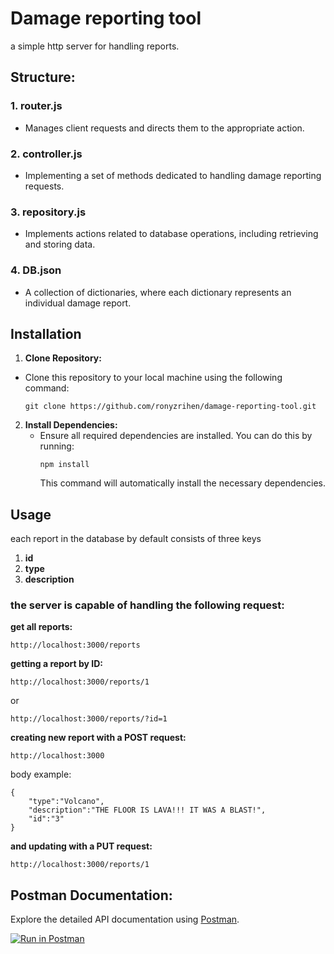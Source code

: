 # Damage reporting tool
 a simple http server for handling reports.
 

## Structure:
### 1. router.js
- Manages client requests and directs them to the appropriate action.

### 2. controller.js
- Implementing a set of methods dedicated to handling damage reporting requests.

### 3. repository.js
- Implements actions related to database operations, including retrieving and storing data.

### 4. DB.json
- A collection of dictionaries, where each dictionary represents an individual damage report.

## Installation
1. **Clone Repository:**
- Clone this repository to your local machine using the following command:
  ```
  git clone https://github.com/ronyzrihen/damage-reporting-tool.git
  ```

2. **Install Dependencies:**
    - Ensure all required dependencies are installed. You can do this by running:
      ```
      npm install
      ```
      This command will automatically install the necessary dependencies.

## Usage
each report in the database by default consists of three keys 
1. **id**
2. **type**
3. **description**

### the server is capable of handling the following request:
**get all reports:**
```
http://localhost:3000/reports
```
**getting a report by ID:**
```
http://localhost:3000/reports/1
```
or
```
http://localhost:3000/reports/?id=1
```

**creating new report with a POST request:**
```
http://localhost:3000
```
body example:
```
{
    "type":"Volcano",
    "description":"THE FLOOR IS LAVA!!! IT WAS A BLAST!",
    "id":"3"
}
````
**and updating with a PUT request:**
```
http://localhost:3000/reports/1
```

## Postman Documentation:

Explore the detailed API documentation using [Postman](https://documenter.getpostman.com/view/32069376/2s9YypGPci).

[![Run in Postman](https://run.pstmn.io/button.svg)](https://app.getpostman.com/run-collection/32069376-2s9YypGPci)



